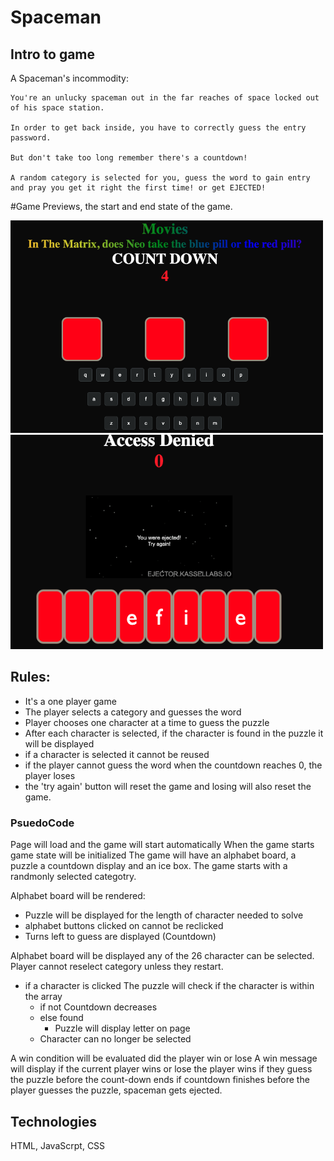 # Spaceman
## Intro to game 
A Spaceman's incommodity:

    You're an unlucky spaceman out in the far reaches of space locked out of his space station. 

    In order to get back inside, you have to correctly guess the entry password.

    But don't take too long remember there's a countdown!

    A random category is selected for you, guess the word to gain entry and pray you get it right the first time! or get EJECTED!

#Game Previews, the start and end state of the game.

<img src="imgs/win.png" width="500px">

<img src="imgs/endgame.png" width="500px">



## Rules:
- It's a one player game
- The player selects a category  and guesses the word
- Player chooses one character at a time to guess the puzzle
- After each character is selected,  if the character is found in the puzzle it will be displayed
- if a character is selected it cannot be reused
- if the player cannot guess the word when the countdown reaches 0, the player loses
- the 'try again' button  will reset the game and losing will also reset the game. 


### PsuedoCode
Page will load and the game will start automatically
When the game starts game state will be initialized
The game will have an alphabet board, a puzzle a countdown display and an ice box. 
The game starts with a randmonly selected categotry.

Alphabet board will be rendered:
- Puzzle will be displayed for the length of character needed to solve
- alphabet buttons clicked on cannot be reclicked
- Turns left to guess are displayed (Countdown)


Alphabet board will be displayed any of the 26 character can be selected.
Player cannot reselect category unless they restart.
- if a character is clicked
    The puzzle will check if the character is within the array 
    - if not Countdown decreases 
    - else found
        - Puzzle will display letter on page 
    - Character can no longer be selected 

A win condition will be evaluated did the player win or lose
A win message will display if the current player wins or lose
the player wins if they guess the puzzle before the count-down ends
if countdown finishes before the player guesses the puzzle, spaceman gets ejected.

## Technologies
HTML, JavaScrpt, CSS
